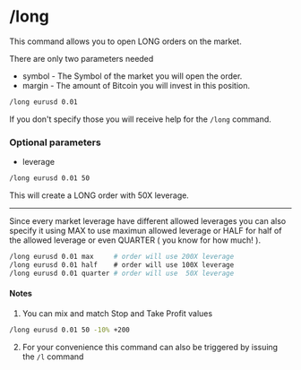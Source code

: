 # /long

This command allows you to open LONG orders on the market.

There are only two parameters needed
 - symbol - The Symbol of the market you will open the order.
 - margin - The amount of Bitcoin you will invest in this position.

``` bash
/long eurusd 0.01
```

If you don't specify those you will receive help for the `/long` command.

### Optional parameters

 - leverage

``` bash
/long eurusd 0.01 50
```
This will create a LONG order with 50X leverage.

---

Since every market leverage have different allowed leverages you can also
specify it using MAX to use maximun allowed leverage or HALF for half of
the allowed leverage or even QUARTER ( you know for how much! ).


``` bash
/long eurusd 0.01 max     # order will use 200X leverage
/long eurusd 0.01 half    # order will use 100X leverage
/long eurusd 0.01 quarter # order will use  50X leverage
```

#### Notes

1. You can mix and match Stop and Take Profit values

``` bash
/long eurusd 0.01 50 -10% +200
```

2. For your convenience this command can also be triggered by issuing the
`/l` command
